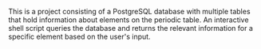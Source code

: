 This is a project consisting of a PostgreSQL database with multiple tables that hold information about elements on the periodic table.  An interactive shell script queries the database and returns the relevant information for a specific element based on the user's input.
